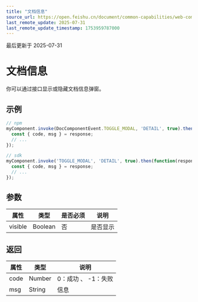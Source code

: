 ```yaml
---
title: "文档信息"
source_url: https://open.feishu.cn/document/common-capabilities/web-components/uYDO3YjL2gzN24iN3cjN/invoke-api/document-detail
last_remote_update: 2025-07-31
last_remote_update_timestamp: 1753959787000
---
```

最后更新于 2025-07-31

# 文档信息
你可以通过接口显示或隐藏文档信息弹窗。
## 示例
```js
// npm
myComponent.invoke(DocComponentEvent.TOGGLE_MODAL, 'DETAIL', true).then(function(response) {
  const { code, msg } = response;
  // ...
});

// sdk
myComponent.invoke('TOGGLE_MODAL', 'DETAIL', true).then(function(response) {
  const { code, msg } = response;
  // ...
});
```

## 参数
|属性|	类型|	是否必须	|说明|
| ---|----- | -------|------ | 
|visible|	Boolean	|否|	是否显示

## 返回
|属性|	类型|	说明|
| ---|----- | ------- | 
|code|	Number |	0：成功 、 -1：失败 |
|msg|	String |	信息 |
